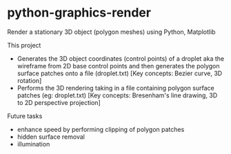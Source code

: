 # python-graphics-render
Render a stationary 3D object (polygon meshes) using Python, Matplotlib

This project
- Generates the 3D object coordinates (control points) of a droplet aka the wireframe from 2D base control points and then generates the polygon surface patches onto a file (droplet.txt) [Key concepts: Bezier curve, 3D rotation]
- Performs the 3D rendering taking in a file containing polygon surface patches (eg: droplet.txt) [Key concepts: Bresenham's line drawing, 3D to 2D perspective projection]

Future tasks
- enhance speed by performing clipping of polygon patches
- hidden surface removal
- illumination
